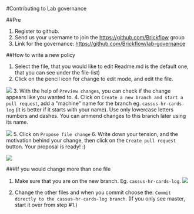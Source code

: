 #Contributing to Lab governance

##Pre
 1. Register to github.
 2. Send us your username to join the https://github.com/Brickflow group
 3. Link for the governance: https://github.com/Brickflow/lab-governance

##How to write a new policy
 1. Select the file, that you would like to edit 
 Readme.md is the default one, that you can see under the file-list)
 2. Click on the pencil icon for change to edit mode, and edit the file.

 ![](https://raw.githubusercontent.com/Brickflow/lab-governance/master/images/cont_1.png) 
 3. With the help of `Preview changes`, you can check if the change appears like you wanted to.
 4. Click on `Create a new branch and start a pull request`, add a "machine" name for the branch eg. `cassus-hr-cards-log` (it is better if it starts with your name). Use only lowercase letters numbers and dashes. You can ammend changes to this branch later using its name.

![](https://raw.githubusercontent.com/Brickflow/lab-governance/master/images/cont_2.gif) 
 5. Click on `Propose file change`
 6. Write down your tension, and the motivation behind your change, then click on the `Create pull request` button. Your proposal is ready! :)

 ![](https://raw.githubusercontent.com/Brickflow/lab-governance/master/images/cont_3.png) 

###If you would change more than one file
 1. Make sure that you are on the new branch. Eg. `cassus-hr-cards-log`.
 ![](https://raw.githubusercontent.com/Brickflow/lab-governance/master/images/cont_4.png) 

 2. Change the other files and when you commit choose the: `Commit directly to the cassus-hr-cards-log branch`. (If you only see master, start it over from step #1.)
